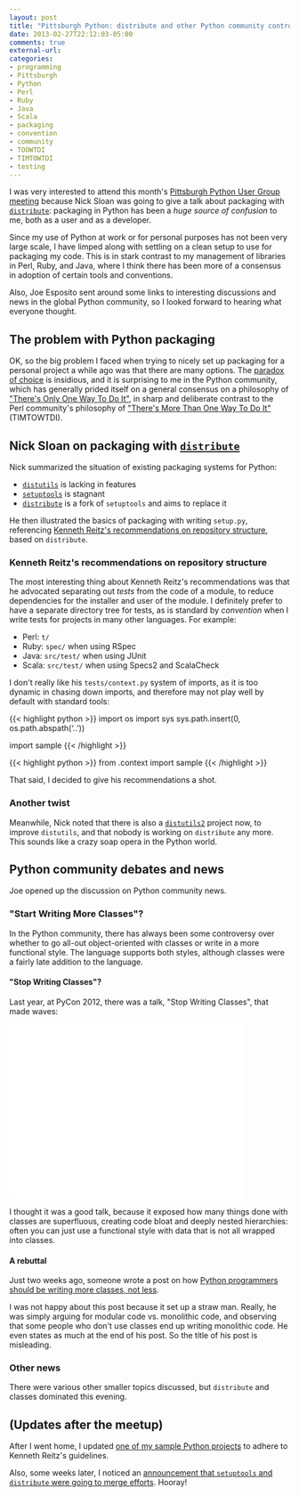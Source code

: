 ```yaml
---
layout: post
title: "Pittsburgh Python: distribute and other Python community controversies"
date: 2013-02-27T22:12:03-05:00
comments: true
external-url: 
categories: 
- programming
- Pittsburgh
- Python
- Perl
- Ruby
- Java
- Scala
- packaging
- convention
- community
- TOOWTDI
- TIMTOWTDI
- testing
---
```

I was very interested to attend this month's [Pittsburgh Python User Group](http://www.meetup.com/pghpython/) [meeting](http://www.meetup.com/pghpython/events/95504432/) because Nick Sloan was going to give a talk about packaging with [`distribute`](http://pythonhosted.org/distribute/): packaging in Python has been a *huge source of confusion* to me, both as a user and as a developer.

Since my use of Python at work or for personal purposes has not been very large scale, I have limped along with settling on a clean setup to use for packaging my code. This is in stark contrast to my management of libraries in Perl, Ruby, and Java, where I think there has been more of a consensus in adoption of certain tools and conventions.

Also, Joe Esposito sent around some links to interesting discussions and news in the global Python community, so I looked forward to hearing what everyone thought.

<!--more-->

## The problem with Python packaging

OK, so the big problem I faced when trying to nicely set up packaging for a personal project a while ago was that there are many options. The [paradox of choice](http://en.wikipedia.org/wiki/The_Paradox_of_Choice:_Why_More_Is_Less) is insidious, and it is surprising to me in the Python community, which has generally prided itself on a general consensus on a philosophy of ["There's Only One Way To Do It"](http://wiki.python.org/moin/TOOWTDI), in sharp and deliberate contrast to the Perl community's philosophy of ["There's More Than One Way To Do It"](http://en.wikipedia.org/wiki/There's_more_than_one_way_to_do_it) (TIMTOWTDI).

## Nick Sloan on packaging with [`distribute`](http://pythonhosted.org/distribute/)

Nick summarized the situation of existing packaging systems for Python:

- [`distutils`](http://docs.python.org/2/distutils/) is lacking in features
- [`setuptools`](https://pythonhosted.org/setuptools/index.html) is stagnant
- [`distribute`](http://pythonhosted.org/distribute/) is a fork of `setuptools` and aims to replace it

He then illustrated the basics of packaging with writing `setup.py`, referencing [Kenneth Reitz's recommendations on repository structure](https://medium.com/kr-projects/b8388ba7c1a), based on `distribute`.

### Kenneth Reitz's recommendations on repository structure

The most interesting thing about Kenneth Reitz's recommendations was that he advocated separating out *tests* from the code of a module, to reduce dependencies for the installer and user of the module. I definitely prefer to have a separate directory tree for tests, as is standard by *convention* when I write tests for projects in many other languages. For example:

- Perl: `t/`
- Ruby: `spec/` when using RSpec
- Java: `src/test/` when using JUnit
- Scala: `src/test/` when using Specs2 and ScalaCheck

I don't really like his `tests/context.py` system of imports, as it is too dynamic in chasing down imports, and therefore may not play well by default with standard tools:

{{< highlight python >}}
import os
import sys
sys.path.insert(0, os.path.abspath(‘..’))

import sample
{{< /highlight >}}

{{< highlight python >}}
from .context import sample
{{< /highlight >}}

That said, I decided to give his recommendations a shot.

### Another twist

Meanwhile, Nick noted that there is also a [`distutils2`](http://pythonhosted.org/Distutils2/) project now, to improve `distutils`, and that nobody is working on `distribute` any more. This sounds like a crazy soap opera in the Python world.

## Python community debates and news

Joe opened up the discussion on Python community news.

### "Start Writing More Classes"?

In the Python community, there has always been some controversy over whether to go all-out object-oriented with classes or write in a more functional style. The language supports both styles, although classes were a fairly late addition to the language.

#### "Stop Writing Classes"?
Last year, at PyCon 2012, there was a talk, "Stop Writing Classes", that made waves:

<iframe width="420" height="315" src="//www.youtube.com/embed/o9pEzgHorH0" frameborder="0" allowfullscreen></iframe>

I thought it was a good talk, because it exposed how many things done with classes are superfluous, creating code bloat and deeply nested hierarchies: often you can just use a functional style with data that is not all wrapped into classes.

#### A rebuttal

Just two weeks ago, someone wrote a post on how [Python programmers should be writing more classes, not less](http://lucumr.pocoo.org/2013/2/13/moar-classes/).

I was not happy about this post because it set up a straw man. Really, he was simply arguing for modular code vs. monolithic code, and observing that some people who don't use classes end up writing monolithic code. He even states as much at the end of his post. So the title of his post is misleading.

### Other news

There were various other smaller topics discussed, but `distribute` and classes dominated this evening.

## (Updates after the meetup)

After I went home, I updated [one of my sample Python projects](https://github.com/FranklinChen/project-euler-python) to adhere to Kenneth Reitz's guidelines.

Also, some weeks later, I noticed an [announcement that `setuptools` and `distribute` were going to merge efforts](http://mail.python.org/pipermail/distutils-sig/2013-March/020126.html). Hooray!
